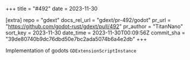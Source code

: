 +++
title = "#492"
date = 2023-11-30

[extra]
repo = "gdext"
docs_rel_url = "gdext/pr-492/godot"
pr_url = "https://github.com/godot-rust/gdext/pull/492"
pr_author = "TitanNano"
sort_key = 2023-11-30
date_time = 2023-11-30T00:09:56Z
commit_sha = "39de80740b9dc76dbd50e7bc2ada5074b6a4e2db"
+++

Implementation of godots `GDExtensionScriptInstance`
